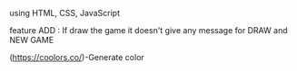 using HTML, CSS, JavaScript

feature ADD : If draw the game it doesn't give any message for DRAW and NEW GAME




(https://coolors.co/)-Generate color
